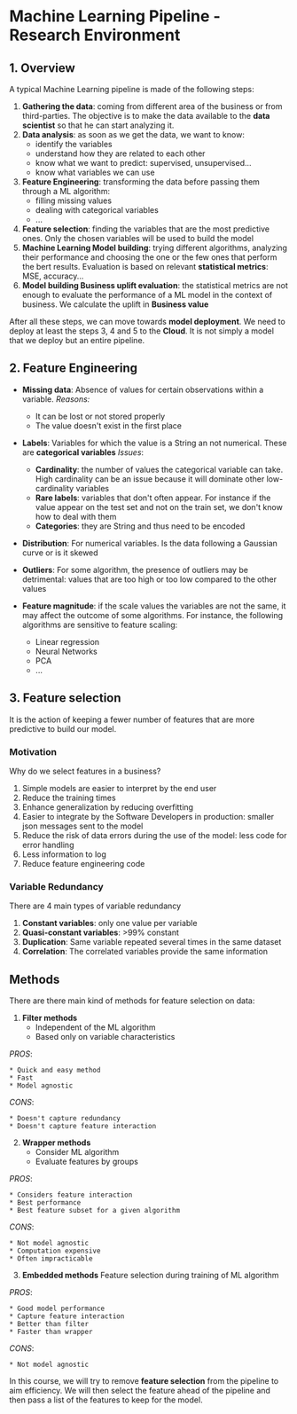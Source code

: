 # Machine Learning Pipeline - Research Environment

## 1. Overview

A typical Machine Learning pipeline is made of the following steps:
1. **Gathering the data**: coming from different area of the business or from third-parties. The objective is to make the data available to the **data scientist** so that he can start analyzing it.
2. **Data analysis**: as soon as we get the data, we want to know:
    * identify the variables
    * understand how they are related to each other
    * know what we want to predict: supervised, unsupervised...
    * know  what variables we can use
3. **Feature Engineering**: transforming the data before passing them through a ML algorithm:
    * filling missing values
    * dealing with categorical variables
    * ...
4. **Feature selection**: finding the variables that are the most predictive ones. Only the chosen variables will be used to build the model
5. **Machine Learning Model building**: trying different algorithms, analyzing their performance and choosing the one or the few ones that perform the bert results. Evaluation is based on relevant **statistical metrics**: MSE, accuracy...
6. **Model building Business uplift evaluation**: the statistical metrics are not enough to evaluate the performance of a ML model in the context of business. We calculate the uplift in **Business value**

After all these steps, we can move towards **model deployment**.
We need to deploy at least the steps 3, 4 and 5 to the **Cloud**. It is not simply a model that we deploy but an entire pipeline.

## 2. Feature Engineering

* **Missing data**: Absence of values for certain observations within a variable.
*Reasons:*
    * It can be lost or not stored properly
    * The value doesn't exist in the first place

* **Labels**: Variables for which the value is a String an not numerical. These are **categorical variables**
*Issues*:
    * **Cardinality**: the number of values the categorical variable can take. High cardinality can be an issue because it will dominate other low-cardinality variables
    * **Rare labels**: variables that don't often appear. For instance if the value appear on the test set and not on the train set, we don't know how to deal with them
    * **Categories**: they are String and thus need to be encoded

* **Distribution**: For numerical variables. Is the data following a Gaussian curve or is it skewed

* **Outliers**: For some algorithm, the presence of outliers may be detrimental: values that are too high or too low compared to the other values

* **Feature magnitude**: if the scale values the variables are not the same, it may affect the outcome of some algorithms. For instance, the following algorithms are sensitive to feature scaling:
    * Linear regression
    * Neural Networks
    * PCA
    * ...

## 3. Feature selection

It is the action of keeping a fewer number of features that are more predictive to build our model.

### Motivation

Why do we select features in a business?
1. Simple models are easier to interpret by the end user
2. Reduce the training times
3. Enhance generalization by reducing overfitting
4. Easier to integrate by the Software Developers in production: smaller json messages sent to the model
5. Reduce the risk of data errors during the use of the model: less code for error handling
6. Less information to log
7. Reduce feature engineering code

### Variable Redundancy

There are 4 main types of variable redundancy
1. **Constant variables**: only one value per variable
2. **Quasi-constant variables**: >99% constant
3. **Duplication**: Same variable repeated several times in the same dataset
4. **Correlation**: The correlated variables provide the same information

## Methods

There are there main kind of methods for feature selection on data:
1. **Filter methods**
    * Independent of the ML algorithm
    * Based only on variable characteristics

*PROS*:

    * Quick and easy method
    * Fast
    * Model agnostic

*CONS*:

    * Doesn't capture redundancy
    * Doesn't capture feature interaction

2. **Wrapper methods**
    * Consider ML algorithm
    * Evaluate features by groups

*PROS*:

    * Considers feature interaction
    * Best performance
    * Best feature subset for a given algorithm

*CONS*:

    * Not model agnostic
    * Computation expensive
    * Often impracticable

3. **Embedded methods**
    Feature selection during training of ML algorithm

*PROS*:

    * Good model performance
    * Capture feature interaction
    * Better than filter
    * Faster than wrapper

*CONS*:

    * Not model agnostic

In this course, we will try to remove **feature selection** from the pipeline to aim efficiency. We will then select the feature ahead of the pipeline and then pass a list of the features to keep for the model.










